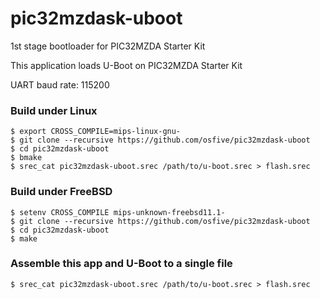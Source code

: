 # pic32mzdask-uboot
1st stage bootloader for PIC32MZDA Starter Kit

This application loads U-Boot on PIC32MZDA Starter Kit

UART baud rate: 115200

### Build under Linux

    $ export CROSS_COMPILE=mips-linux-gnu-
    $ git clone --recursive https://github.com/osfive/pic32mzdask-uboot
    $ cd pic32mzdask-uboot
    $ bmake
    $ srec_cat pic32mzdask-uboot.srec /path/to/u-boot.srec > flash.srec

### Build under FreeBSD

    $ setenv CROSS_COMPILE mips-unknown-freebsd11.1-
    $ git clone --recursive https://github.com/osfive/pic32mzdask-uboot
    $ cd pic32mzdask-uboot
    $ make

### Assemble this app and U-Boot to a single file
    $ srec_cat pic32mzdask-uboot.srec /path/to/u-boot.srec > flash.srec
